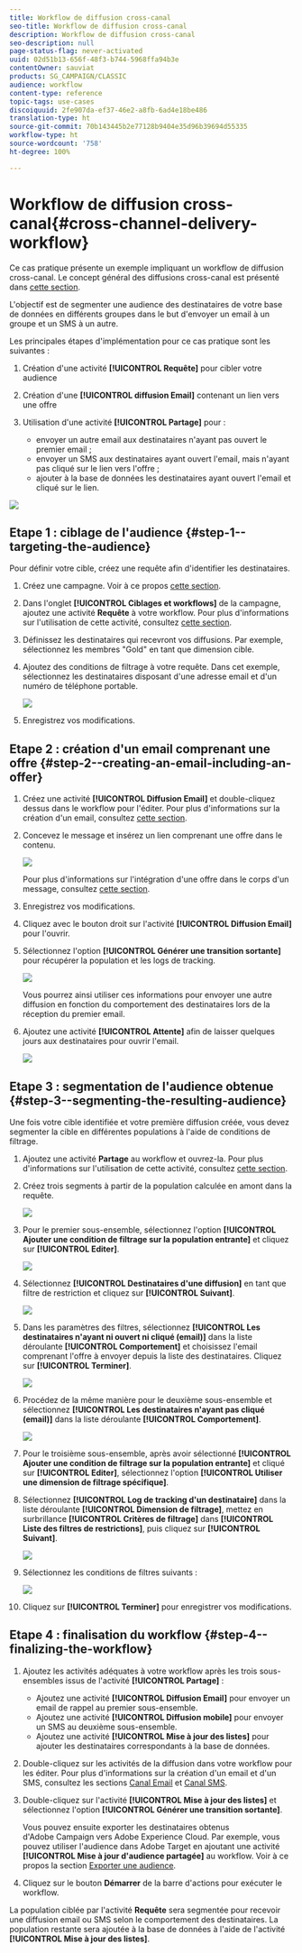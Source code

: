 ```yaml
---
title: Workflow de diffusion cross-canal
seo-title: Workflow de diffusion cross-canal
description: Workflow de diffusion cross-canal
seo-description: null
page-status-flag: never-activated
uuid: 02d51b13-656f-48f3-b744-5968ffa94b3e
contentOwner: sauviat
products: SG_CAMPAIGN/CLASSIC
audience: workflow
content-type: reference
topic-tags: use-cases
discoiquuid: 2fe907da-ef37-46e2-a8fb-6ad4e18be486
translation-type: ht
source-git-commit: 70b143445b2e77128b9404e35d96b39694d55335
workflow-type: ht
source-wordcount: '758'
ht-degree: 100%

---
```



# Workflow de diffusion cross-canal{#cross-channel-delivery-workflow}

Ce cas pratique présente un exemple impliquant un workflow de diffusion cross-canal. Le concept général des diffusions cross-canal est présenté dans [cette section](../../workflow/using/cross-channel-deliveries.md).

L&#39;objectif est de segmenter une audience des destinataires de votre base de données en différents groupes dans le but d&#39;envoyer un email à un groupe et un SMS à un autre.

Les principales étapes d&#39;implémentation pour ce cas pratique sont les suivantes :

1. Création d&#39;une activité **[!UICONTROL Requête]** pour cibler votre audience
1. Création d&#39;une **[!UICONTROL diffusion Email]** contenant un lien vers une offre
1. Utilisation d&#39;une activité **[!UICONTROL Partage]** pour :

   * envoyer un autre email aux destinataires n&#39;ayant pas ouvert le premier email ;
   * envoyer un SMS aux destinataires ayant ouvert l&#39;email, mais n&#39;ayant pas cliqué sur le lien vers l&#39;offre ;
   * ajouter à la base de données les destinataires ayant ouvert l&#39;email et cliqué sur le lien.

![](assets/wkf_cross-channel_7.png)

## Etape 1 : ciblage de l&#39;audience {#step-1--targeting-the-audience}

Pour définir votre cible, créez une requête afin d&#39;identifier les destinataires.

1. Créez une campagne. Voir à ce propos [cette section](../../campaign/using/setting-up-marketing-campaigns.md#creating-a-campaign).
1. Dans l&#39;onglet **[!UICONTROL Ciblages et workflows]** de la campagne, ajoutez une activité **Requête** à votre workflow. Pour plus d&#39;informations sur l&#39;utilisation de cette activité, consultez [cette section](../../workflow/using/query.md).
1. Définissez les destinataires qui recevront vos diffusions. Par exemple, sélectionnez les membres &quot;Gold&quot; en tant que dimension cible.
1. Ajoutez des conditions de filtrage à votre requête. Dans cet exemple, sélectionnez les destinataires disposant d&#39;une adresse email et d&#39;un numéro de téléphone portable.

   ![](assets/wkf_cross-channel_3.png)

1. Enregistrez vos modifications.

## Etape 2 : création d&#39;un email comprenant une offre {#step-2--creating-an-email-including-an-offer}

1. Créez une activité **[!UICONTROL Diffusion Email]** et double-cliquez dessus dans le workflow pour l&#39;éditer. Pour plus d&#39;informations sur la création d&#39;un email, consultez [cette section](../../delivery/using/about-email-channel.md).
1. Concevez le message et insérez un lien comprenant une offre dans le contenu.

   ![](assets/wkf_cross-channel_1.png)

   Pour plus d&#39;informations sur l&#39;intégration d&#39;une offre dans le corps d&#39;un message, consultez [cette section](../../interaction/using/integrating-an-offer-via-the-wizard.md#delivering-with-a-call-to-the-offer-engine).

1. Enregistrez vos modifications.
1. Cliquez avec le bouton droit sur l&#39;activité **[!UICONTROL Diffusion Email]** pour l&#39;ouvrir.
1. Sélectionnez l&#39;option **[!UICONTROL Générer une transition sortante]** pour récupérer la population et les logs de tracking.

   ![](assets/wkf_cross-channel_2.png)

   Vous pourrez ainsi utiliser ces informations pour envoyer une autre diffusion en fonction du comportement des destinataires lors de la réception du premier email.

1. Ajoutez une activité **[!UICONTROL Attente]** afin de laisser quelques jours aux destinataires pour ouvrir l&#39;email.

   ![](assets/wkf_cross-channel_4.png)

## Etape 3 : segmentation de l&#39;audience obtenue {#step-3--segmenting-the-resulting-audience}

Une fois votre cible identifiée et votre première diffusion créée, vous devez segmenter la cible en différentes populations à l&#39;aide de conditions de filtrage.

1. Ajoutez une activité **Partage** au workflow et ouvrez-la. Pour plus d&#39;informations sur l&#39;utilisation de cette activité, consultez [cette section](../../workflow/using/split.md).
1. Créez trois segments à partir de la population calculée en amont dans la requête.

   ![](assets/wkf_cross-channel_6.png)

1. Pour le premier sous-ensemble, sélectionnez l&#39;option **[!UICONTROL Ajouter une condition de filtrage sur la population entrante]** et cliquez sur **[!UICONTROL Editer]**.

   ![](assets/wkf_cross-channel_8.png)

1. Sélectionnez **[!UICONTROL Destinataires d&#39;une diffusion]** en tant que filtre de restriction et cliquez sur **[!UICONTROL Suivant]**.

   ![](assets/wkf_cross-channel_9.png)

1. Dans les paramètres des filtres, sélectionnez **[!UICONTROL Les destinataires n&#39;ayant ni ouvert ni cliqué (email)]** dans la liste déroulante **[!UICONTROL Comportement]** et choisissez l&#39;email comprenant l&#39;offre à envoyer depuis la liste des destinataires. Cliquez sur **[!UICONTROL Terminer]**.

   ![](assets/wkf_cross-channel_10.png)

1. Procédez de la même manière pour le deuxième sous-ensemble et sélectionnez **[!UICONTROL Les destinataires n&#39;ayant pas cliqué (email)]** dans la liste déroulante **[!UICONTROL Comportement]**.

   ![](assets/wkf_cross-channel_11.png)

1. Pour le troisième sous-ensemble, après avoir sélectionné **[!UICONTROL Ajouter une condition de filtrage sur la population entrante]** et cliqué sur **[!UICONTROL Editer]**, sélectionnez l&#39;option **[!UICONTROL Utiliser une dimension de filtrage spécifique]**.
1. Sélectionnez **[!UICONTROL Log de tracking d&#39;un destinataire]** dans la liste déroulante **[!UICONTROL Dimension de filtrage]**, mettez en surbrillance **[!UICONTROL Critères de filtrage]** dans **[!UICONTROL Liste des filtres de restrictions]**, puis cliquez sur **[!UICONTROL Suivant]**.

   ![](assets/wkf_cross-channel_12.png)

1. Sélectionnez les conditions de filtres suivants :

   ![](assets/wkf_cross-channel_13.png)

1. Cliquez sur **[!UICONTROL Terminer]** pour enregistrer vos modifications.

## Etape 4 : finalisation du workflow {#step-4--finalizing-the-workflow}

1. Ajoutez les activités adéquates à votre workflow après les trois sous-ensembles issus de l&#39;activité **[!UICONTROL Partage]** :

   * Ajoutez une activité **[!UICONTROL Diffusion Email]** pour envoyer un email de rappel au premier sous-ensemble.
   * Ajoutez une activité **[!UICONTROL Diffusion mobile]** pour envoyer un SMS au deuxième sous-ensemble.
   * Ajoutez une activité **[!UICONTROL Mise à jour des listes]** pour ajouter les destinataires correspondants à la base de données.

1. Double-cliquez sur les activités de la diffusion dans votre workflow pour les éditer. Pour plus d&#39;informations sur la création d&#39;un email et d&#39;un SMS, consultez les sections [Canal Email](../../delivery/using/about-email-channel.md) et [Canal SMS](../../delivery/using/sms-channel.md).
1. Double-cliquez sur l&#39;activité **[!UICONTROL Mise à jour des listes]** et sélectionnez l&#39;option **[!UICONTROL Générer une transition sortante]**.

   Vous pouvez ensuite exporter les destinataires obtenus d&#39;Adobe Campaign vers Adobe Experience Cloud. Par exemple, vous pouvez utiliser l&#39;audience dans Adobe Target en ajoutant une activité **[!UICONTROL Mise à jour d&#39;audience partagée]** au workflow. Voir à ce propos la section [Exporter une audience](../../integrations/using/importing-and-exporting-audiences.md#exporting-an-audience).

1. Cliquez sur le bouton **Démarrer** de la barre d&#39;actions pour exécuter le workflow.

La population ciblée par l&#39;activité **Requête** sera segmentée pour recevoir une diffusion email ou SMS selon le comportement des destinataires. La population restante sera ajoutée à la base de données à l&#39;aide de l&#39;activité **[!UICONTROL Mise à jour des listes]**.
